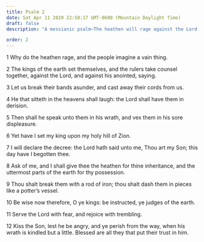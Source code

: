 ```yaml
---
title: Psalm 2
date: Sat Apr 11 2020 22:50:17 GMT-0600 (Mountain Daylight Time)
draft: false
description: "A messianic psalm—The heathen will rage against the Lord’s anointed—The Lord speaks of His Son, whom He has begotten."

order: 2
---
```

    
1 Why do the heathen rage, and the people imagine a vain thing.

2 The kings of the earth set themselves, and the rulers take counsel together, against the Lord, and against his anointed, saying.

3 Let us break their bands asunder, and cast away their cords from us.

4 He that sitteth in the heavens shall laugh: the Lord shall have them in derision.

5 Then shall he speak unto them in his wrath, and vex them in his sore displeasure.

6 Yet have I set my king upon my holy hill of Zion.

7 I will declare the decree: the Lord hath said unto me, Thou art my Son; this day have I begotten thee.

8 Ask of me, and I shall give thee the heathen for thine inheritance, and the uttermost parts of the earth for thy possession.

9 Thou shalt break them with a rod of iron; thou shalt dash them in pieces like a potter’s vessel.

10 Be wise now therefore, O ye kings: be instructed, ye judges of the earth.

11 Serve the Lord with fear, and rejoice with trembling.

12 Kiss the Son, lest he be angry, and ye perish from the way, when his wrath is kindled but a little. Blessed are all they that put their trust in him.
